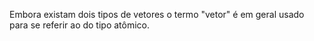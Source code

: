 Embora existam dois tipos de vetores o termo \"vetor\" é em geral usado para se referir ao do tipo atômico.
